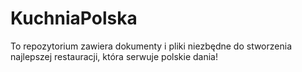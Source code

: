 # KuchniaPolska
To repozytorium zawiera dokumenty i pliki niezbędne do stworzenia najlepszej restauracji, która serwuje polskie dania!
